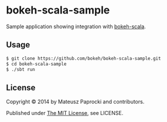 # bokeh-scala-sample

Sample application showing integration with [bokeh-scala][bokeh-scala].

## Usage

```bash
$ git clone https://github.com/bokeh/bokeh-scala-sample.git
$ cd bokeh-scala-sample
$ ./sbt run
```

## License

Copyright &copy; 2014 by Mateusz Paprocki and contributors.

Published under [The MIT License][license], see LICENSE.

[bokeh-scala]: https://github.com/bokeh/bokeh-scala
[license]: http://www.opensource.org/licenses/mit-license.php

